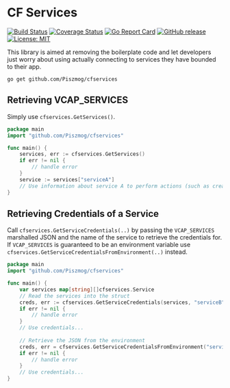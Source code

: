 # CF Services
[![Build Status](https://travis-ci.org/Piszmog/cfservices.svg?branch=develop)](https://travis-ci.org/Piszmog/cfservices)
[![Coverage Status](https://coveralls.io/repos/github/Piszmog/cfservices/badge.svg?branch=develop)](https://coveralls.io/github/Piszmog/cfservices?branch=develop)
[![Go Report Card](https://goreportcard.com/badge/github.com/Piszmog/cfservices)](https://goreportcard.com/report/github.com/Piszmog/cfservices)
[![GitHub release](https://img.shields.io/github/release/Piszmog/cfservices.svg)](https://github.com/Piszmog/cfservices/releases/latest)
[![License: MIT](https://img.shields.io/badge/License-MIT-yellow.svg)](https://opensource.org/licenses/MIT)

This library is aimed at removing the boilerplate code and let developers just worry about using actually connecting to 
services they have bounded to their app.

`go get github.com/Piszmog/cfservices`

## Retrieving VCAP_SERVICES
Simply use `cfservices.GetServices()`.

```go
package main
import "github.com/Piszmog/cfservices"

func main() {
	services, err := cfservices.GetServices()
	if err != nil {
		// handle error
	}
	service := services["serviceA"]
	// Use information about service A to perform actions (such as creating an OAuth2 Client)
}
```

## Retrieving Credentials of a Service
Call `cfservices.GetServiceCredentials(..)` by passing the `VCAP_SERVICES` marshalled JSON and the name of the service to retrieve the 
credentials for. If `VCAP_SERVICES` is guaranteed to be an environment variable use `cfservices.GetServiceCredentialsFromEnvironment(..)` 
instead.

```go
package main
import "github.com/Piszmog/cfservices"

func main() {
	var services map[string][]cfservices.Service
	// Read the services into the struct
	creds, err := cfservices.GetServiceCredentials(services, "serviceB")
	if err != nil {
		// handle error
	}
	// Use credentials...
	
	// Retrieve the JSON from the environment
	creds, err = cfservices.GetServiceCredentialsFromEnvironment("serviceB")
	if err != nil {
		// handle error
	}
	// Use credentials...
}
```